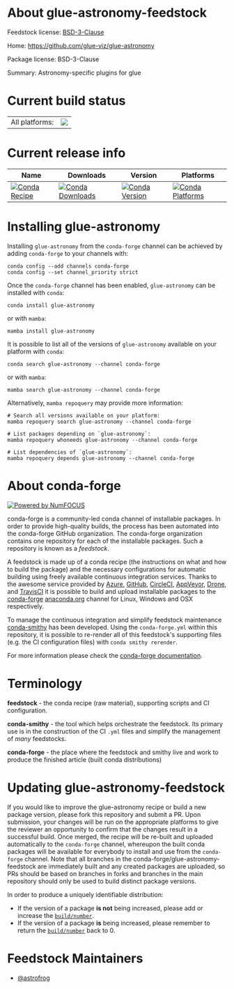 About glue-astronomy-feedstock
==============================

Feedstock license: [BSD-3-Clause](https://github.com/conda-forge/glue-astronomy-feedstock/blob/main/LICENSE.txt)

Home: https://github.com/glue-viz/glue-astronomy

Package license: BSD-3-Clause

Summary: Astronomy-specific plugins for glue

Current build status
====================


<table><tr><td>All platforms:</td>
    <td>
      <a href="https://dev.azure.com/conda-forge/feedstock-builds/_build/latest?definitionId=10776&branchName=main">
        <img src="https://dev.azure.com/conda-forge/feedstock-builds/_apis/build/status/glue-astronomy-feedstock?branchName=main">
      </a>
    </td>
  </tr>
</table>

Current release info
====================

| Name | Downloads | Version | Platforms |
| --- | --- | --- | --- |
| [![Conda Recipe](https://img.shields.io/badge/recipe-glue--astronomy-green.svg)](https://anaconda.org/conda-forge/glue-astronomy) | [![Conda Downloads](https://img.shields.io/conda/dn/conda-forge/glue-astronomy.svg)](https://anaconda.org/conda-forge/glue-astronomy) | [![Conda Version](https://img.shields.io/conda/vn/conda-forge/glue-astronomy.svg)](https://anaconda.org/conda-forge/glue-astronomy) | [![Conda Platforms](https://img.shields.io/conda/pn/conda-forge/glue-astronomy.svg)](https://anaconda.org/conda-forge/glue-astronomy) |

Installing glue-astronomy
=========================

Installing `glue-astronomy` from the `conda-forge` channel can be achieved by adding `conda-forge` to your channels with:

```
conda config --add channels conda-forge
conda config --set channel_priority strict
```

Once the `conda-forge` channel has been enabled, `glue-astronomy` can be installed with `conda`:

```
conda install glue-astronomy
```

or with `mamba`:

```
mamba install glue-astronomy
```

It is possible to list all of the versions of `glue-astronomy` available on your platform with `conda`:

```
conda search glue-astronomy --channel conda-forge
```

or with `mamba`:

```
mamba search glue-astronomy --channel conda-forge
```

Alternatively, `mamba repoquery` may provide more information:

```
# Search all versions available on your platform:
mamba repoquery search glue-astronomy --channel conda-forge

# List packages depending on `glue-astronomy`:
mamba repoquery whoneeds glue-astronomy --channel conda-forge

# List dependencies of `glue-astronomy`:
mamba repoquery depends glue-astronomy --channel conda-forge
```


About conda-forge
=================

[![Powered by
NumFOCUS](https://img.shields.io/badge/powered%20by-NumFOCUS-orange.svg?style=flat&colorA=E1523D&colorB=007D8A)](https://numfocus.org)

conda-forge is a community-led conda channel of installable packages.
In order to provide high-quality builds, the process has been automated into the
conda-forge GitHub organization. The conda-forge organization contains one repository
for each of the installable packages. Such a repository is known as a *feedstock*.

A feedstock is made up of a conda recipe (the instructions on what and how to build
the package) and the necessary configurations for automatic building using freely
available continuous integration services. Thanks to the awesome service provided by
[Azure](https://azure.microsoft.com/en-us/services/devops/), [GitHub](https://github.com/),
[CircleCI](https://circleci.com/), [AppVeyor](https://www.appveyor.com/),
[Drone](https://cloud.drone.io/welcome), and [TravisCI](https://travis-ci.com/)
it is possible to build and upload installable packages to the
[conda-forge](https://anaconda.org/conda-forge) [anaconda.org](https://anaconda.org/)
channel for Linux, Windows and OSX respectively.

To manage the continuous integration and simplify feedstock maintenance
[conda-smithy](https://github.com/conda-forge/conda-smithy) has been developed.
Using the ``conda-forge.yml`` within this repository, it is possible to re-render all of
this feedstock's supporting files (e.g. the CI configuration files) with ``conda smithy rerender``.

For more information please check the [conda-forge documentation](https://conda-forge.org/docs/).

Terminology
===========

**feedstock** - the conda recipe (raw material), supporting scripts and CI configuration.

**conda-smithy** - the tool which helps orchestrate the feedstock.
                   Its primary use is in the construction of the CI ``.yml`` files
                   and simplify the management of *many* feedstocks.

**conda-forge** - the place where the feedstock and smithy live and work to
                  produce the finished article (built conda distributions)


Updating glue-astronomy-feedstock
=================================

If you would like to improve the glue-astronomy recipe or build a new
package version, please fork this repository and submit a PR. Upon submission,
your changes will be run on the appropriate platforms to give the reviewer an
opportunity to confirm that the changes result in a successful build. Once
merged, the recipe will be re-built and uploaded automatically to the
`conda-forge` channel, whereupon the built conda packages will be available for
everybody to install and use from the `conda-forge` channel.
Note that all branches in the conda-forge/glue-astronomy-feedstock are
immediately built and any created packages are uploaded, so PRs should be based
on branches in forks and branches in the main repository should only be used to
build distinct package versions.

In order to produce a uniquely identifiable distribution:
 * If the version of a package **is not** being increased, please add or increase
   the [``build/number``](https://docs.conda.io/projects/conda-build/en/latest/resources/define-metadata.html#build-number-and-string).
 * If the version of a package **is** being increased, please remember to return
   the [``build/number``](https://docs.conda.io/projects/conda-build/en/latest/resources/define-metadata.html#build-number-and-string)
   back to 0.

Feedstock Maintainers
=====================

* [@astrofrog](https://github.com/astrofrog/)

